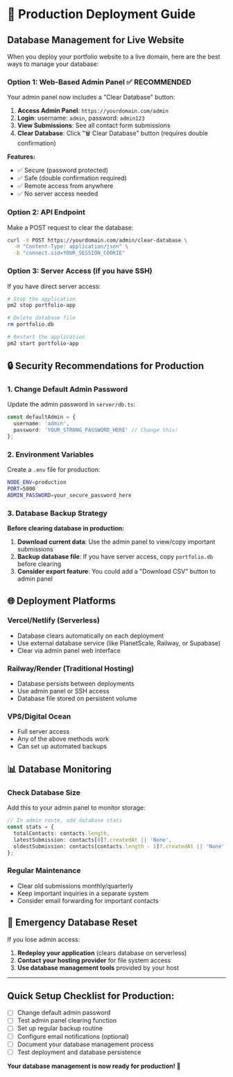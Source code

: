 # 🚀 Production Deployment Guide

## Database Management for Live Website

When you deploy your portfolio website to a live domain, here are the best ways to manage your database:

### **Option 1: Web-Based Admin Panel** ✅ **RECOMMENDED**

Your admin panel now includes a "Clear Database" button:

1. **Access Admin Panel**: `https://yourdomain.com/admin`
2. **Login**: username: `admin`, password: `admin123` 
3. **View Submissions**: See all contact form submissions
4. **Clear Database**: Click "🗑️ Clear Database" button (requires double confirmation)

**Features:**
- ✅ Secure (password protected)
- ✅ Safe (double confirmation required)
- ✅ Remote access from anywhere
- ✅ No server access needed

### **Option 2: API Endpoint**

Make a POST request to clear the database:

```bash
curl -X POST https://yourdomain.com/admin/clear-database \
  -H "Content-Type: application/json" \
  -b "connect.sid=YOUR_SESSION_COOKIE"
```

### **Option 3: Server Access** (if you have SSH)

If you have direct server access:

```bash
# Stop the application
pm2 stop portfolio-app

# Delete database file
rm portfolio.db

# Restart the application
pm2 start portfolio-app
```

## **🔒 Security Recommendations for Production**

### **1. Change Default Admin Password**

Update the admin password in `server/db.ts`:

```typescript
const defaultAdmin = {
  username: 'admin',
  password: 'YOUR_STRONG_PASSWORD_HERE' // Change this!
};
```

### **2. Environment Variables**

Create a `.env` file for production:

```bash
NODE_ENV=production
PORT=5000
ADMIN_PASSWORD=your_secure_password_here
```

### **3. Database Backup Strategy**

**Before clearing database in production:**

1. **Download current data**: Use the admin panel to view/copy important submissions
2. **Backup database file**: If you have server access, copy `portfolio.db` before clearing
3. **Consider export feature**: You could add a "Download CSV" button to admin panel

## **🌐 Deployment Platforms**

### **Vercel/Netlify (Serverless)**
- Database clears automatically on each deployment
- Use external database service (like PlanetScale, Railway, or Supabase)
- Clear via admin panel web interface

### **Railway/Render (Traditional Hosting)**
- Database persists between deployments
- Use admin panel or SSH access
- Database file stored on persistent volume

### **VPS/Digital Ocean**
- Full server access
- Any of the above methods work
- Can set up automated backups

## **📊 Database Monitoring**

### **Check Database Size**
Add this to your admin panel to monitor storage:

```typescript
// In admin route, add database stats
const stats = {
  totalContacts: contacts.length,
  latestSubmission: contacts[0]?.createdAt || 'None',
  oldestSubmission: contacts[contacts.length - 1]?.createdAt || 'None'
};
```

### **Regular Maintenance**
- Clear old submissions monthly/quarterly
- Keep important inquiries in a separate system
- Consider email forwarding for important contacts

## **🚨 Emergency Database Reset**

If you lose admin access:

1. **Redeploy your application** (clears database on serverless)
2. **Contact your hosting provider** for file system access
3. **Use database management tools** provided by your host

---

## **Quick Setup Checklist for Production:**

- [ ] Change default admin password
- [ ] Test admin panel clearing function
- [ ] Set up regular backup routine
- [ ] Configure email notifications (optional)
- [ ] Document your database management process
- [ ] Test deployment and database persistence

**Your database management is now ready for production! 🎉**
